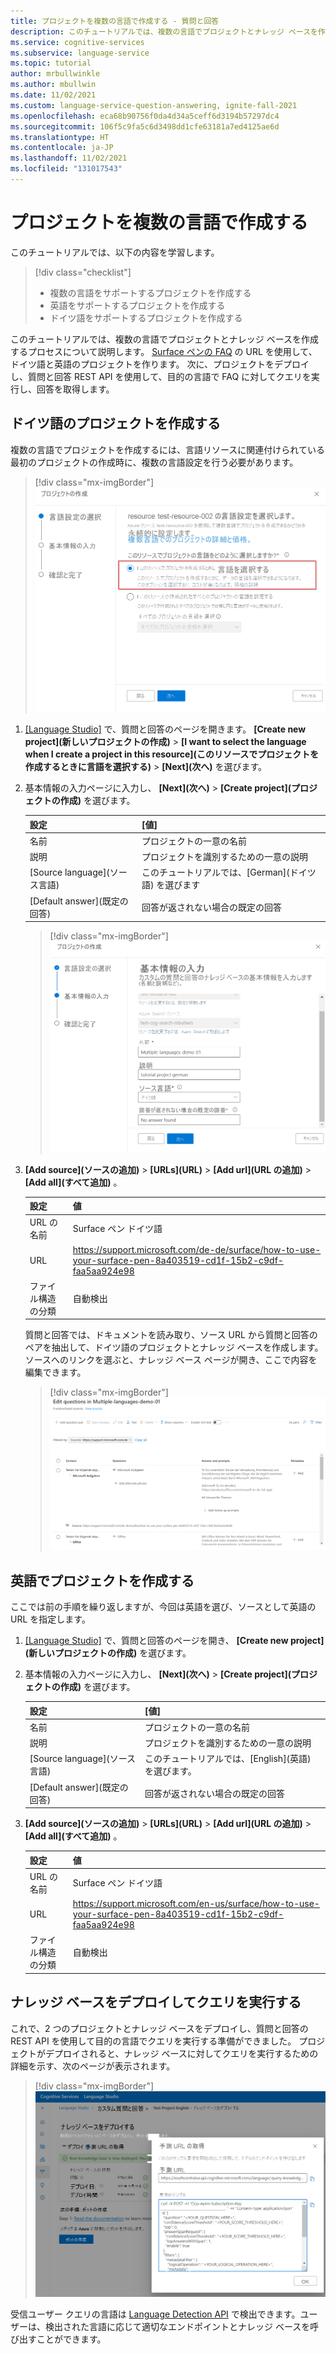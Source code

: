 ```yaml
---
title: プロジェクトを複数の言語で作成する - 質問と回答
description: このチュートリアルでは、複数の言語でプロジェクトとナレッジ ベースを作成する方法について説明します。
ms.service: cognitive-services
ms.subservice: language-service
ms.topic: tutorial
author: mrbullwinkle
ms.author: mbullwin
ms.date: 11/02/2021
ms.custom: language-service-question-answering, ignite-fall-2021
ms.openlocfilehash: eca68b90756f0da4d34a5ceff6d3194b57297dc4
ms.sourcegitcommit: 106f5c9fa5c6d3498dd1cfe63181a7ed4125ae6d
ms.translationtype: HT
ms.contentlocale: ja-JP
ms.lasthandoff: 11/02/2021
ms.locfileid: "131017543"
---
```

# <a name="create-projects-in-multiple-languages"></a>プロジェクトを複数の言語で作成する

このチュートリアルでは、以下の内容を学習します。

<!-- green checkmark -->
> [!div class="checklist"]
> * 複数の言語をサポートするプロジェクトを作成する
> * 英語をサポートするプロジェクトを作成する
> * ドイツ語をサポートするプロジェクトを作成する

このチュートリアルでは、複数の言語でプロジェクトとナレッジ ベースを作成するプロセスについて説明します。 [Surface ペンの FAQ](https://support.microsoft.com/surface/how-to-use-your-surface-pen-8a403519-cd1f-15b2-c9df-faa5aa924e98) の URL を使用して、ドイツ語と英語のプロジェクトを作ります。 次に、プロジェクトをデプロイし、質問と回答 REST API を使用して、目的の言語で FAQ に対してクエリを実行し、回答を取得します。

## <a name="create-project-in-german"></a>ドイツ語のプロジェクトを作成する

複数の言語でプロジェクトを作成するには、言語リソースに関連付けられている最初のプロジェクトの作成時に、複数の言語設定を行う必要があります。

> [!div class="mx-imgBorder"]
> [ ![[I want to select the language when I create a project in this resource]\(このリソースでプロジェクトを作成するときに言語を選択する\) が選択されたプロジェクトの作成のための UI のスクリーンショット。]( ../media/multiple-languages/multiple-languages.png) ](../media/multiple-languages/multiple-languages.png#lightbox)

1. [[Language Studio]](https://aka.ms/languageStudio) で、質問と回答のページを開きます。 **[Create new project]\(新しいプロジェクトの作成\)**  >  **[I want to select the language when I create a project in this resource]\(このリソースでプロジェクトを作成するときに言語を選択する\)**  >  **[Next]\(次へ\)** を選びます。

2. 基本情報の入力ページに入力し、 **[Next]\(次へ\)**  >  **[Create project]\(プロジェクトの作成\)** を選びます。

    |設定| [値]|
    |---|----|
    |名前 | プロジェクトの一意の名前|
    |説明 | プロジェクトを識別するための一意の説明 |
    |[Source language]\(ソース言語\) | このチュートリアルでは、[German]\(ドイツ語\) を選びます |
    |[Default answer]\(既定の回答\) | 回答が返されない場合の既定の回答 |

    > [!div class="mx-imgBorder"]
    > [ ![ドイツ語が選択されたプロジェクトの作成の UI のスクリーンショット。 ]( ../media/multiple-languages/choose-german.png) ](../media/multiple-languages/choose-german.png#lightbox)

3. **[Add source]\(ソースの追加\)**  >  **[URLs]\(URL\)**  >  **[Add url]\(URL の追加\)**  >  **[Add all]\(すべて追加\)** 。

    |設定| 値 |
    |----|------|
    | URL の名前 | Surface ペン ドイツ語 |
    | URL | https://support.microsoft.com/de-de/surface/how-to-use-your-surface-pen-8a403519-cd1f-15b2-c9df-faa5aa924e98 |
    | ファイル構造の分類 | 自動検出 |
    
    質問と回答では、ドキュメントを読み取り、ソース URL から質問と回答のペアを抽出して、ドイツ語のプロジェクトとナレッジ ベースを作成します。 ソースへのリンクを選ぶと、ナレッジ ベース ページが開き、ここで内容を編集できます。
    
    > [!div class="mx-imgBorder"]
    > [ ![ドイツ語の質問と回答を示す UI のスクリーンショット](../media/multiple-languages/german-language.png) ]( ../media/multiple-languages/german-language.png#lightbox)
    
## <a name="create-project-in-english"></a>英語でプロジェクトを作成する

ここでは前の手順を繰り返しますが、今回は英語を選び、ソースとして英語の URL を指定します。

1. [[Language Studio]](https://aka.ms/languageStudio) で、質問と回答のページを開き、 **[Create new project]\(新しいプロジェクトの作成\)** を選びます。

2. 基本情報の入力ページに入力し、 **[Next]\(次へ\)**  >  **[Create project]\(プロジェクトの作成\)** を選びます。

    |設定| [値]|
    |---|----|
    |名前 | プロジェクトの一意の名前|
    |説明 | プロジェクトを識別するための一意の説明 |
    |[Source language]\(ソース言語\) | このチュートリアルでは、[English]\(英語\) を選びます。 |
    |[Default answer]\(既定の回答\) | 回答が返されない場合の既定の回答 |

3. **[Add source]\(ソースの追加\)**  >  **[URLs]\(URL\)**  >  **[Add url]\(URL の追加\)**  >  **[Add all]\(すべて追加\)** 。

    |設定| 値 |
    |-----|-----|
    | URL の名前 | Surface ペン ドイツ語 |
    | URL | https://support.microsoft.com/en-us/surface/how-to-use-your-surface-pen-8a403519-cd1f-15b2-c9df-faa5aa924e98 |
    | ファイル構造の分類 | 自動検出 |

## <a name="deploy-and-query-knowledge-base"></a>ナレッジ ベースをデプロイしてクエリを実行する

これで、2 つのプロジェクトとナレッジ ベースをデプロイし、質問と回答の REST API を使用して目的の言語でクエリを実行する準備ができました。 プロジェクトがデプロイされると、ナレッジ ベースに対してクエリを実行するための詳細を示す、次のページが表示されます。

> [!div class="mx-imgBorder"]
> [ ![英語の質問と回答を示す UI のスクリーンショット](../media/multiple-languages/get-prediction-url.png) ](../media/multiple-languages/get-prediction-url.png#lightbox)

受信ユーザー クエリの言語は [Language Detection API](../../language-detection/how-to/call-api.md) で検出できます。ユーザーは、検出された言語に応じて適切なエンドポイントとナレッジ ベースを呼び出すことができます。
